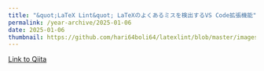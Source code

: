 ```yaml
---
title: "&quot;LaTeX Lint&quot; LaTeXのよくあるミスを検出するVS Code拡張機能"
permalink: /year-archive/2025-01-06
date: 2025-01-06
thumbnail: https://github.com/hari64boli64/latexlint/blob/master/images/mainIcon512.png?raw=true
---
```


[Link to Qiita](https://qiita.com/hari64/items/3f973625551fbce3a08a)
